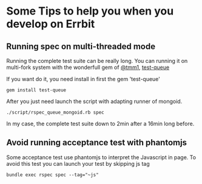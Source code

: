 # Some Tips to help you when you develop on Errbit

## Running spec on multi-threaded mode

Running the complete test suite can be really long. You can running it
on multi-fork system with the wonderfull gem of
[@tmm1](http://github.com/tmm1), [test-queue](http://github.com/tmm1/test-queue)

If you want do it, you need install in first the gem 'test-queue'

```
gem install test-queue
```

After you just need launch the script with adapting runner of mongoid.

```
./script/rspec_queue_mongoid.rb spec
```

In my case, the complete test suite down to 2min after a 16min long
before.

## Avoid running acceptance test with phantomjs

Some acceptance test use phantomjs to interpret the Javascript in page.
To avoid this test you can launch your test by skipping js tag

```
bundle exec rspec spec --tag="~js"
```
